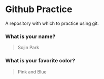 # Github Practice

A repository with which to practice using git.

### What is your name?

> Sojin Park


### What is your favorite color?

> Pink and Blue
